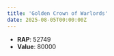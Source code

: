 ```yaml
---
title: 'Golden Crown of Warlords'
date: 2025-08-05T00:00:00Z
---
```

- **RAP**: 52749
- **Value**: 80000
